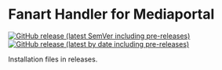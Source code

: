 # Fanart Handler for Mediaportal

[![GitHub release (latest SemVer including pre-releases)](https://img.shields.io/github/v/release/andrewjswan/mediaportal-fanart-handler?include_prereleases)](https://github.com/andrewjswan/mediaportal-fanart-handler/releases)
[![GitHub release (latest by date including pre-releases)](https://img.shields.io/github/downloads-pre/andrewjswan/mediaportal-fanart-handler/latest/total?label=release@downloads)](https://github.com/andrewjswan/mediaportal-fanart-handler/releases)

Installation files in releases.


